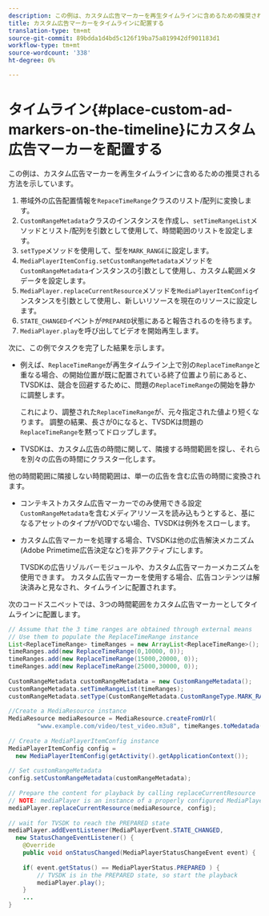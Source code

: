 ```yaml
---
description: この例は、カスタム広告マーカーを再生タイムラインに含めるための推奨される方法を示しています。
title: カスタム広告マーカーをタイムラインに配置する
translation-type: tm+mt
source-git-commit: 89bdda1d4bd5c126f19ba75a819942df901183d1
workflow-type: tm+mt
source-wordcount: '338'
ht-degree: 0%

---
```



# タイムライン{#place-custom-ad-markers-on-the-timeline}にカスタム広告マーカーを配置する

この例は、カスタム広告マーカーを再生タイムラインに含めるための推奨される方法を示しています。

1. 帯域外の広告配置情報を`RepaceTimeRange`クラスのリスト/配列に変換します。
1. `CustomRangeMetadata`クラスのインスタンスを作成し、`setTimeRangeList`メソッドとリスト/配列を引数として使用して、時間範囲のリストを設定します。
1. `setType`メソッドを使用して、型を`MARK_RANGE`に設定します。
1. `MediaPlayerItemConfig.setCustomRangeMetadata`メソッドを`CustomRangeMetadata`インスタンスの引数として使用し、カスタム範囲メタデータを設定します。
1. `MediaPlayer.replaceCurrentResource`メソッドを`MediaPlayerItemConfig`インスタンスを引数として使用し、新しいリソースを現在のリソースに設定します。
1. `STATE_CHANGED`イベントが`PREPARED`状態にあると報告されるのを待ちます。
1. `MediaPlayer.play`を呼び出してビデオを開始再生します。

次に、この例でタスクを完了した結果を示します。

* 例えば、`ReplaceTimeRange`が再生タイムライン上で別の`ReplaceTimeRange`と重なる場合、の開始位置が既に配置されている終了位置より前にあると、TVSDKは、競合を回避するために、問題の`ReplaceTimeRange`の開始を静かに調整します。

   これにより、調整された`ReplaceTimeRange`が、元々指定された値より短くなります。 調整の結果、長さが0になると、TVSDKは問題の`ReplaceTimeRange`を黙ってドロップします。

* TVSDKは、カスタム広告の時間に関して、隣接する時間範囲を探し、それらを別々の広告の時間にクラスター化します。

他の時間範囲に隣接しない時間範囲は、単一の広告を含む広告の時間に変換されます。

* コンテキストカスタム広告マーカーでのみ使用できる設定`CustomRangeMetadata`を含むメディアリソースを読み込もうとすると、基になるアセットのタイプがVODでない場合、TVSDKは例外をスローします。

* カスタム広告マーカーを処理する場合、TVSDKは他の広告解決メカニズム(Adobe Primetime広告決定など)を非アクティブにします。

   TVSDKの広告リゾルバーモジュールや、カスタム広告マーカーメカニズムを使用できます。 カスタム広告マーカーを使用する場合、広告コンテンツは解決済みと見なされ、タイムラインに配置されます。

次のコードスニペットでは、3つの時間範囲をカスタム広告マーカーとしてタイムラインに配置します。

```java
// Assume that the 3 time ranges are obtained through external means 
// Use them to populate the ReplaceTimeRange instance 
List<ReplaceTimeRange> timeRanges = new ArrayList<ReplaceTimeRange>(); 
timeRanges.add(new ReplaceTimeRange(0,10000, 0)); 
timeRanges.add(new ReplaceTimeRange(15000,20000, 0)); 
timeRanges.add(new ReplaceTimeRange(25000,30000, 0)); 
 
CustomRangeMetadata customRangeMetadata = new CustomRangeMetadata(); 
customRangeMetadata.setTimeRangeList(timeRanges); 
customRangeMetadata.setType(CustomRangeMetadata.CustomRangeType.MARK_RANGE); 
 
//Create a MediaResource instance 
MediaResource mediaResource = MediaResource.createFromUrl( 
        "www.example.com/video/test_video.m3u8", timeRanges.toMedatada(null)); 
 
// Create a MediaPlayerItemConfig instance 
MediaPlayerItemConfig config =  
  new MediaPlayerItemConfig(getActivity().getApplicationContext()); 
 
// Set customRangeMetadata 
config.setCustomRangeMetadata(customRangeMetadata); 
 
// Prepare the content for playback by calling replaceCurrentResource 
// NOTE: mediaPlayer is an instance of a properly configured MediaPlayer  
mediaPlayer.replaceCurrentResource(mediaResource, config); 
 
// wait for TVSDK to reach the PREPARED state 
mediaPlayer.addEventListener(MediaPlayerEvent.STATE_CHANGED,  
  new StatusChangeEventListener() { 
    @Override 
    public void onStatusChanged(MediaPlayerStatusChangeEvent event) { 
 
    if( event.getStatus() == MediaPlayerStatus.PREPARED ) { 
        // TVSDK is in the PREPARED state, so start the playback  
        mediaPlayer.play(); 
    } 
    ... 
}
```
